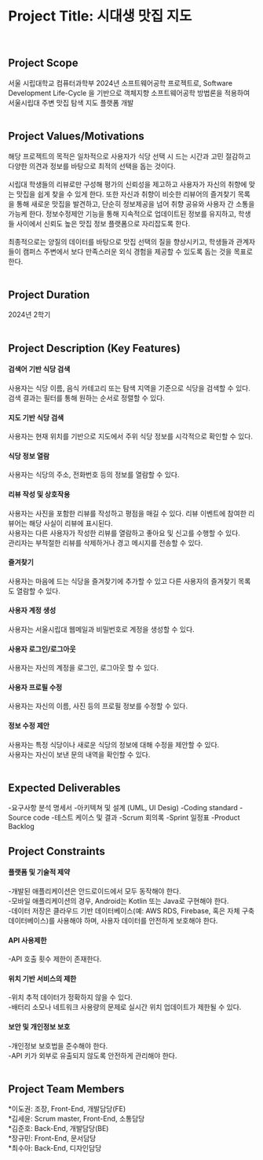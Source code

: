 # Project Title: 시대생 맛집 지도
<br>

## Project Scope
서울 시립대학교 컴퓨터과학부 2024년 소프트웨어공학
프로젝트로, Software Development Life-Cycle 을 기반으로 객체지향
소프트웨어공학 방법론을 적용하여 서울시립대 주변 맛집 탐색 지도 플랫폼 개발 <br>
<br>

## Project Values/Motivations 
해당 프로젝트의 목적은 일차적으로 사용자가 식당 선택 시 드는 시간과 고민 절감하고 다양한 의견과 정보를 바탕으로 최적의 선택을 돕는 것이다. <br>
<br>
시립대 학생들의 리뷰로만 구성해 평가의 신뢰성을 제고하고 사용자가 자신의 취향에 맞는 맛집을 쉽게 찾을 수 있게 한다. 또한 자신과 취향이 비슷한 리뷰어의 즐겨찾기 목록을 통해 새로운 맛집을 발견하고, 단순히 정보제공을 넘어 취향 공유와 사용자 간 소통을 가능케 한다. 정보수정제안 기능을 통해 지속적으로 업데이트된 정보를 유지하고, 학생들 사이에서 신뢰도 높은 맛집 정보 플랫폼으로 자리잡도록 한다. <br>
<br>
최종적으로는 양질의 데이터를 바탕으로 맛집 선택의 질을 향상시키고, 학생들과 관계자들이 캠퍼스 주변에서 보다 만족스러운 외식 경험을 제공할 수 있도록 돕는 것을 목표로 한다. <br>
<br>

## Project Duration
2024년 2학기 <br>
<br>

## Project Description (Key Features) 
#### 검색어 기반 식당 검색 
사용자는 식당 이름, 음식 카테고리 또는 탐색 지역을 기준으로 식당을 검색할 수 있다. <br>
검색 결과는 필터를 통해 원하는 순서로 정렬할 수 있다.

#### 지도 기반 식당 검색
사용자는 현재 위치를 기반으로 지도에서 주위 식당 정보를 시각적으로 확인할 수 있다.

#### 식당 정보 열람
사용자는 식당의 주소, 전화번호 등의 정보를 열람할 수 있다.

#### 리뷰 작성 및 상호작용
사용자는 사진을 포함한 리뷰를 작성하고 평점을 매길 수 있다. 리뷰 이벤트에 참여한 리뷰어는 해당 사실이 리뷰에 표시된다. <br>
사용자는 다른 사용자가 작성한 리뷰를 열람하고 좋아요 및 신고를 수행할 수 있다. <br>
관리자는 부적절한 리뷰를 삭제하거나 경고 메시지를 전송할 수 있다. <br>

#### 즐겨찾기
사용자는 마음에 드는 식당을 즐겨찾기에 추가할 수 있고 다른 사용자의 즐겨찾기 목록도 열람할  수 있다.

#### 사용자 계정 생성
사용자는 서울시립대 웹메일과 비밀번호로 계정을 생성할 수 있다.

#### 사용자 로그인/로그아웃
사용자는 자신의 계정을 로그인, 로그아웃 할 수 있다.

#### 사용자 프로필 수정 
사용자는 자신의 이름, 사진 등의 프로필 정보를 수정할 수 있다. 

#### 정보 수정 제안
사용자는 특정 식당이나 새로운 식당의 정보에 대해 수정을 제안할 수 있다. <br>
사용자는 자신이 보낸 문의 내역을 확인할 수 있다. <br>
<br>


## Expected Deliverables
\-요구사항 분석 명세서
\-아키텍쳐 및 설계 (UML, UI Desig)
\-Coding standard
\-Source code
\-테스트 케이스 및 결과
\-Scrum 회의록
\-Sprint 일정표
\-Product Backlog
<br>

## Project Constraints
#### 플랫폼 및 기술적 제약
\-개발된 애플리케이션은 안드로이드에서 모두 동작해야 한다. <br>
\-모바일 애플리케이션의 경우, Android는 Kotlin 또는 Java로 구현해야 한다. <br>
\-데이터 저장은 클라우드 기반 데이터베이스(예: AWS RDS, Firebase, 혹은 자체 구축 데이터베이스)를 사용해야 하며, 사용자 데이터를 안전하게 보호해야 한다. <br>


#### API 사용제한
\-API 호출 횟수 제한이 존재한다.

#### 위치 기반 서비스의 제한
\-위치 추적 데이터가 정확하지 않을 수 있다. <br>
\-배터리 소모나 네트워크 사용량의 문제로 실시간 위치 업데이트가 제한될 수 있다. <br>

#### 보안 및 개인정보 보호
\-개인정보 보호법을 준수해야 한다. <br>
\-API 키가 외부로 유출되지 않도록 안전하게 관리해야 한다. <br>
<br>


## Project Team Members
*이도권: 조장, Front-End, 개발담당(FE) <br>
*김세윤: Scrum master, Front-End, 소통담당 <br>
*김준호: Back-End, 개발담당(BE) <br>
*장규민: Front-End, 문서담당 <br>
*최수아: Back-End, 디자인담당 <br>

